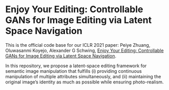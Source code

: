 # Enjoy Your Editing: Controllable GANs for Image Editing via Latent Space Navigation

This is the official code base for our ICLR 2021 paper: Peiye Zhuang, Oluwasanmi Koyejo, Alexander G Schwing, [Enjoy Your Editing: Controllable GANs for Image Editing via Latent Space Navigation](https://arxiv.org/abs/2102.01187). 

In this repository, we propose a latent-space editing framework for semantic image manipulation that fulfills (i) providing continuous manipulation of multiple attributes simultaneously, and (ii) maintaining the original image’s identity as much as possible while ensuring photo-realism.
